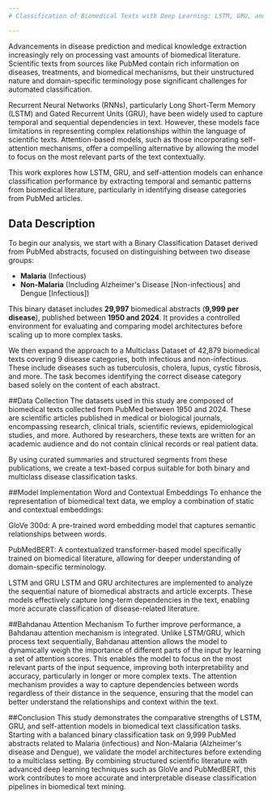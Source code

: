 ```yaml
---
# Classification of Biomedical Texts with Deep Learning: LSTM, GRU, and Soft-Attention

---
```


Advancements in disease prediction and medical knowledge extraction increasingly rely on processing vast amounts of biomedical literature. Scientific texts from sources like PubMed contain rich information on diseases, treatments, and biomedical mechanisms, but their unstructured nature and domain-specific terminology pose significant challenges for automated classification.

Recurrent Neural Networks (RNNs), particularly Long Short-Term Memory (LSTM) and Gated Recurrent Units (GRU), have been widely used to capture temporal and sequential dependencies in text. However, these models face limitations in representing complex relationships within the language of scientific texts. Attention-based models, such as those incorporating self-attention mechanisms, offer a compelling alternative by allowing the model to focus on the most relevant parts of the text contextually.

This work explores how LSTM, GRU, and self-attention models can enhance classification performance by extracting temporal and semantic patterns from biomedical literature, particularly in identifying disease categories from PubMed articles.

## Data Description

To begin our analysis, we start with a Binary Classification Dataset derived from PubMed abstracts, focused on distinguishing between two disease groups:

- **Malaria** (Infectious)
- **Non-Malaria** (Including Alzheimer's Disease [Non-infectious] and Dengue [Infectious])

This binary dataset includes **29,997** biomedical abstracts (**9,999 per disease**), published between **1950 and 2024**. It provides a controlled environment for evaluating and comparing model architectures before scaling up to more complex tasks.


We then expand the approach to a Multiclass Dataset of 42,879 biomedical texts covering 9 disease categories, both infectious and non-infectious. These include diseases such as tuberculosis, cholera, lupus, cystic fibrosis, and more. The task becomes identifying the correct disease category based solely on the content of each abstract.

##Data Collection
The datasets used in this study are composed of biomedical texts collected from PubMed between 1950 and 2024. These are scientific articles published in medical or biological journals, encompassing research, clinical trials, scientific reviews, epidemiological studies, and more. Authored by researchers, these texts are written for an academic audience and do not contain clinical records or real patient data.

By using curated summaries and structured segments from these publications, we create a text-based corpus suitable for both binary and multiclass disease classification tasks.

##Model Implementation
Word and Contextual Embeddings
To enhance the representation of biomedical text data, we employ a combination of static and contextual embeddings:

GloVe 300d: A pre-trained word embedding model that captures semantic relationships between words.

PubMedBERT: A contextualized transformer-based model specifically trained on biomedical literature, allowing for deeper understanding of domain-specific terminology.

LSTM and GRU
LSTM and GRU architectures are implemented to analyze the sequential nature of biomedical abstracts and article excerpts. These models effectively capture long-term dependencies in the text, enabling more accurate classification of disease-related literature.

##Bahdanau Attention Mechanism
To further improve performance, a Bahdanau attention mechanism is integrated. Unlike LSTM/GRU, which process text sequentially, Bahdanau attention allows the model to dynamically weigh the importance of different parts of the input by learning a set of attention scores. This enables the model to focus on the most relevant parts of the input sequence, improving both interpretability and accuracy, particularly in longer or more complex texts. The attention mechanism provides a way to capture dependencies between words regardless of their distance in the sequence, ensuring that the model can better understand the relationships and context within the text.

##Conclusion
This study demonstrates the comparative strengths of LSTM, GRU, and self-attention models in biomedical text classification tasks. Starting with a balanced binary classification task on 9,999 PubMed abstracts related to Malaria (infectious) and Non-Malaria (Alzheimer's disease and Dengue), we validate the model architectures before extending to a multiclass setting. By combining structured scientific literature with advanced deep learning techniques such as GloVe and PubMedBERT, this work contributes to more accurate and interpretable disease classification pipelines in biomedical text mining.
